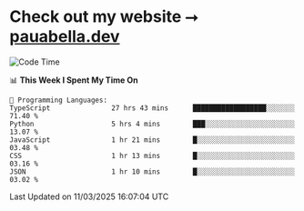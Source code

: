 # Check out my website ⭢ [pauabella.dev](https://pauabella.dev)

<!--START_SECTION:waka-->
![Code Time](http://img.shields.io/badge/Code%20Time-4%2C192%20hrs%2017%20mins-blue)

📊 **This Week I Spent My Time On** 

```text
💬 Programming Languages: 
TypeScript               27 hrs 43 mins      ██████████████████░░░░░░░   71.40 % 
Python                   5 hrs 4 mins        ███░░░░░░░░░░░░░░░░░░░░░░   13.07 % 
JavaScript               1 hr 21 mins        █░░░░░░░░░░░░░░░░░░░░░░░░   03.48 % 
CSS                      1 hr 13 mins        █░░░░░░░░░░░░░░░░░░░░░░░░   03.16 % 
JSON                     1 hr 10 mins        █░░░░░░░░░░░░░░░░░░░░░░░░   03.02 % 
```


 Last Updated on 11/03/2025 16:07:04 UTC
<!--END_SECTION:waka-->
